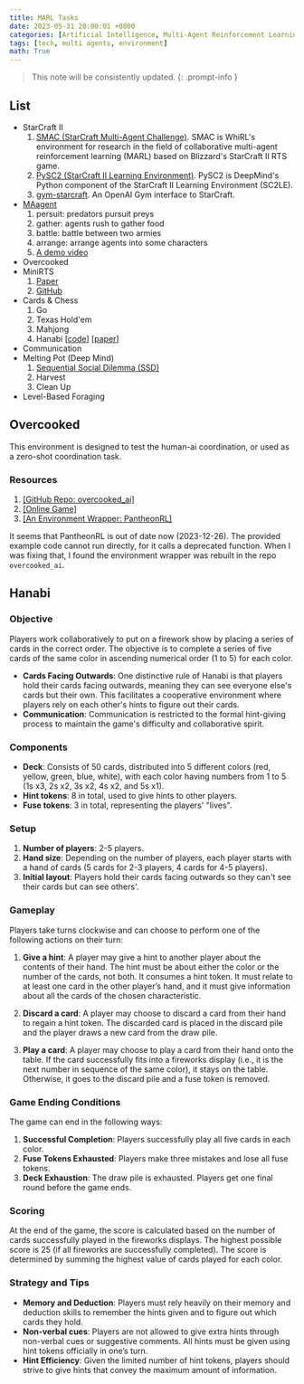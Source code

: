```yaml
---
title: MARL Tasks
date: 2023-05-31 20:00:01 +0800
categories: [Artificial Intelligence, Multi-Agent Reinforcement Learning]
tags: [tech, multi agents, environment]
math: True
---
```


> This note will be consistently updated.
{: .prompt-info }

## List
- StarCraft II
   1. [SMAC (StarCraft Multi-Agent Challenge)](https://github.com/oxwhirl/smac). SMAC is WhiRL's environment for research in the field of collaborative multi-agent reinforcement learning (MARL) based on Blizzard's StarCraft II RTS game.
   2. [PySC2 (StarCraft II Learning Environment)](https://github.com/deepmind/pysc2). PySC2 is DeepMind's Python component of the StarCraft II Learning Environment (SC2LE).
   3. [gym-starcraft](https://github.com/apsdehal/gym-starcraft). An OpenAI Gym interface to StarCraft.
- [MAagent](https://github.com/geek-ai/MAgent)
   1. persuit: predators pursuit preys
   2. gather: agents rush to gather food
   3. battle: battle between two armies
   4. arrange: arrange agents into some characters
   5. [A demo video](https://www.youtube.com/watch?v=HCSm0kVolqI)
- Overcooked
- MiniRTS
   1. [Paper](https://arxiv.org/pdf/1707.01067.pdf)
   2. [GitHub](https://github.com/facebookresearch/ELF)
- Cards & Chess
   1. Go
   2. Texas Hold'em
   3. Mahjong
   4. Hanabi [[code](https://github.com/deepmind/hanabi-learning-environment)] [[paper](https://www.sciencedirect.com/science/article/pii/S0004370219300116)]
- Communication
- Melting Pot (Deep Mind)
   1. [Sequential Social Dilemma (SSD)](https://github.com/eugenevinitsky/sequential_social_dilemma_games)
   2. Harvest
   3. Clean Up
-  Level-Based Foraging

## Overcooked

This environment is designed to test the human-ai coordination, or used as a zero-shot coordination task.

### Resources
1. [[GitHub Repo: overcooked_ai]](https://github.com/HumanCompatibleAI/overcooked_ai/tree/master)
2. [[Online Game]](https://humancompatibleai.github.io/overcooked-demo/)
3. [[An Environment Wrapper: PantheonRL]](https://github.com/Stanford-ILIAD/PantheonRL)

It seems that PantheonRL is out of date now (2023-12-26). The provided example code cannot run directly, for it calls a deprecated function. When I was fixing that, I found the environment wrapper was rebuilt in the repo `overcooked_ai`.



## Hanabi

### **Objective**

Players work collaboratively to put on a firework show by placing a series of cards in the correct order. The objective is to complete a series of five cards of the same color in ascending numerical order (1 to 5) for each color. 

- **Cards Facing Outwards**: One distinctive rule of Hanabi is that players hold their cards facing outwards, meaning they can see everyone else's cards but their own. This facilitates a cooperative environment where players rely on each other's hints to figure out their cards.
- **Communication**: Communication is restricted to the formal hint-giving process to maintain the game's difficulty and collaborative spirit.

### **Components**

- **Deck**: Consists of 50 cards, distributed into 5 different colors (red, yellow, green, blue, white), with each color having numbers from 1 to 5 (1s x3, 2s x2, 3s x2, 4s x2, and 5s x1).
- **Hint tokens**: 8 in total, used to give hints to other players.
- **Fuse tokens**: 3 in total, representing the players' "lives".

### **Setup**

1. **Number of players**: 2-5 players.
2. **Hand size**: Depending on the number of players, each player starts with a hand of cards (5 cards for 2-3 players, 4 cards for 4-5 players).
3. **Initial layout**: Players hold their cards facing outwards so they can't see their cards but can see others'.
   
### **Gameplay**

Players take turns clockwise and can choose to perform one of the following actions on their turn:

1. **Give a hint**: A player may give a hint to another player about the contents of their hand. The hint must be about either the color or the number of the cards, not both. It consumes a hint token. It must relate to at least one card in the other player’s hand, and it must give information about all the cards of the chosen characteristic. 

2. **Discard a card**: A player may choose to discard a card from their hand to regain a hint token. The discarded card is placed in the discard pile and the player draws a new card from the draw pile.

3. **Play a card**: A player may choose to play a card from their hand onto the table. If the card successfully fits into a fireworks display (i.e., it is the next number in sequence of the same color), it stays on the table. Otherwise, it goes to the discard pile and a fuse token is removed.

### **Game Ending Conditions**

The game can end in the following ways:

1. **Successful Completion**: Players successfully play all five cards in each color.
2. **Fuse Tokens Exhausted**: Players make three mistakes and lose all fuse tokens.
3. **Deck Exhaustion**: The draw pile is exhausted. Players get one final round before the game ends.

### **Scoring**

At the end of the game, the score is calculated based on the number of cards successfully played in the fireworks displays. The highest possible score is 25 (if all fireworks are successfully completed). The score is determined by summing the highest value of cards played for each color.

### **Strategy and Tips**

- **Memory and Deduction**: Players must rely heavily on their memory and deduction skills to remember the hints given and to figure out which cards they hold.
- **Non-verbal cues**: Players are not allowed to give extra hints through non-verbal cues or suggestive comments. All hints must be given using hint tokens officially in one’s turn.
- **Hint Efficiency**: Given the limited number of hint tokens, players should strive to give hints that convey the maximum amount of information.
